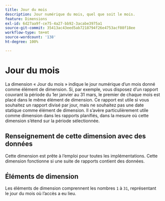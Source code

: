 ```yaml
---
title: Jour du mois
description: Jour numérique du mois, quel que soit le mois.
feature: Dimensions
exl-id: 6d27aa9f-ce75-4a27-bb92-3acabe3975a1
source-git-commit: 35413ac43eed5ab7218794f26e4753acf08f18ee
workflow-type: tm+mt
source-wordcount: '138'
ht-degree: 100%

---
```


# Jour du mois

La dimension « Jour du mois » indique le jour numérique d’un mois donné comme élément de dimension. Si, par exemple, vous disposez d’un rapport couvrant la période du 1er janvier au 31 mars, le premier de chaque mois est placé dans le même élément de dimension. Ce rapport est utile si vous souhaitez un rapport divisé par jour, mais ne souhaitez pas une date statique comme élément de dimension. Il s’avère particulièrement utile comme dimension dans les rapports planifiés, dans la mesure où cette dimension s’étend sur la période sélectionnée.

## Renseignement de cette dimension avec des données

Cette dimension est prête à l’emploi pour toutes les implémentations. Cette dimension fonctionne si une suite de rapports contient des données.

## Éléments de dimension

Les éléments de dimension comprennent les nombres `1` à `31`, représentant le jour du mois où l’accès a eu lieu.
